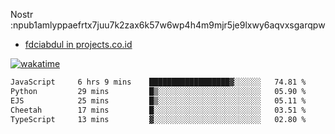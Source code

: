 Nostr :npub1amlyppaefrtx7juu7k2zax6k57w6wp4h4m9mjr5je9lxwy6aqvxsgarqpw


- [fdciabdul in projects.co.id](https://projects.co.id/public/browse_users/view/496e26/fdciabdul)



[![wakatime](https://wakatime.com/badge/user/87646243-158a-4241-a3cb-668e1fa2dbb8.svg)](https://wakatime.com/@87646243-158a-4241-a3cb-668e1fa2dbb8)
<!--START_SECTION:waka-->

```txt
JavaScript     6 hrs 9 mins    ██████████████████▓░░░░░░   74.81 %
Python         29 mins         █▒░░░░░░░░░░░░░░░░░░░░░░░   05.90 %
EJS            25 mins         █▒░░░░░░░░░░░░░░░░░░░░░░░   05.11 %
Cheetah        17 mins         █░░░░░░░░░░░░░░░░░░░░░░░░   03.51 %
TypeScript     13 mins         ▓░░░░░░░░░░░░░░░░░░░░░░░░   02.80 %
```

<!--END_SECTION:waka-->

